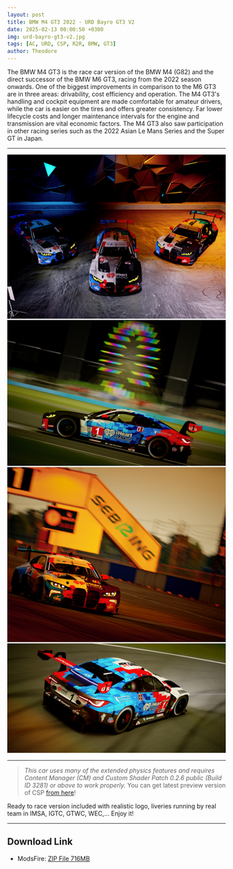 ```yaml
---
layout: post
title: BMW M4 GT3 2022 - URD Bayro GT3 V2
date: 2025-02-13 00:00:50 +0300
img: urd-bayro-gt3-v2.jpg
tags: [AC, URD, CSP, R2R, BMW, GT3]
author: Theodore
---
```


The BMW M4 GT3 is the race car version of the BMW M4 (G82) and the direct successor of the BMW M6 GT3, racing from the 2022 season onwards. One of the biggest improvements in comparison to the M6 GT3 are in three areas: drivability, cost efficiency and operation. The M4 GT3's handling and cockpit equipment are made comfortable for amateur drivers, while the car is easier on the tires and offers greater consistency. Far lower lifecycle costs and longer maintenance intervals for the engine and transmission are vital economic factors. The M4 GT3 also saw participation in other racing series such as the 2022 Asian Le Mans Series and the Super GT in Japan.

___________


<img src="/images/pages/urd_bayro_gt3_1.png" class="rounded float-left" alt="urd_bayro_gt3">

<img src="/images/pages/urd_bayro_gt3_2.png" class="rounded float-right" alt="urd_bayro_gt3">

<img src="/images/pages/urd_bayro_gt3_3.png" class="rounded float-right" alt="urd_bayro_gt3">

<img src="/images/pages/urd_bayro_gt3_4.png" class="rounded float-right" alt="urd_bayro_gt3">


_________________


> *This car uses many of the extended physics features and requires Content Manager (CM) and Custom Shader Patch 0.2.6 public (Build ID 3281) or above to work properly.*  You can get latest preview version of CSP [from here](/light-patch-v028-preview.html)!

Ready to race version included with realistic logo, liveries running by real team in IMSA, IGTC, GTWC, WEC,... Enjoy it!

____

## Download Link
- ModsFire: [ZIP File 716MB](https://modsfire.com/3024Ff1cFgjNaS1)
